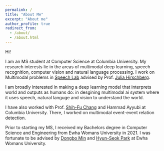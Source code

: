 ```yaml
---
permalink: /
title: "About Me"
excerpt: "About me"
author_profile: true
redirect_from: 
  - /about/
  - /about.html
---
```


Hi!

I am an MS student at Computer Science at Columbia University. My research interests lie in the areas of multimodal deep learning, speech recognition, computer vision and natural language processing. I work on Multimodal problems in [Speech Lab](http://www.cs.columbia.edu/speech/lab.cgi) advised by Prof. [Julia Hirschberg](http://www.cs.columbia.edu/~julia/).

I am broadly interested in making a deep learning model that interprets world and outputs as humans do: in desgining multimodal ai system where it uses speech, natural languge and vision to understand the world.  

I have also worked with Prof. [Shih-Fu Chang](https://www.ee.columbia.edu/~sfchang/) and Hammad Ayyubi at Columbia University. There, I worked on multimodal event-event relation detection.

Prior to starting my MS, I received my Bachelors degree in Computer Science and Engineering from Ewha Womans University in 2021. I was fortunate to be advised by [Dongbo Min](http://cvl.ewha.ac.kr/) and [Hyun-Seok Park](http://www.ewha.ac.kr/ewha/professor/info.do?mode=view&pId=xPCsLydiqzj%2FKdbYExXJKg%3D%3D) at Ewha Womans University. 
